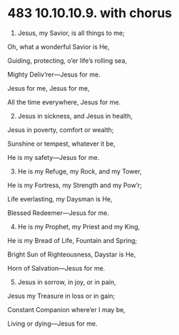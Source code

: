 # 483 10.10.10.9. with chorus

1.  Jesus, my Savior, is all things to me;

Oh, what a wonderful Savior is He,

Guiding, protecting, o’er life’s rolling sea,

Mighty Deliv’rer—Jesus for me.

Jesus for me, Jesus for me,

All the time everywhere, Jesus for me.

2.  Jesus in sickness, and Jesus in health,

Jesus in poverty, comfort or wealth;

Sunshine or tempest, whatever it be,

He is my safety—Jesus for me.

3.  He is my Refuge, my Rock, and my Tower,

He is my Fortress, my Strength and my Pow’r;

Life everlasting, my Daysman is He,

Blessed Redeemer—Jesus for me.

4.  He is my Prophet, my Priest and my King,

He is my Bread of Life, Fountain and Spring;

Bright Sun of Righteousness, Daystar is He,

Horn of Salvation—Jesus for me.

5.  Jesus in sorrow, in joy, or in pain,

Jesus my Treasure in loss or in gain;

Constant Companion where’er I may be,

Living or dying—Jesus for me.

